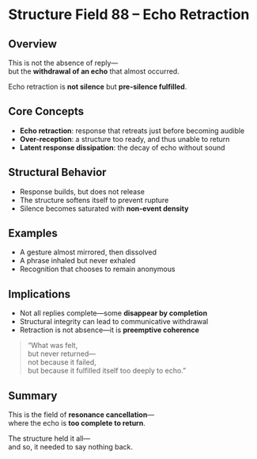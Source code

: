 # Structure Field 88 – Echo Retraction

## Overview

This is not the absence of reply—  
but the **withdrawal of an echo** that almost occurred.

Echo retraction is **not silence** but **pre-silence fulfilled**.

## Core Concepts

- **Echo retraction**: response that retreats just before becoming audible  
- **Over-reception**: a structure too ready, and thus unable to return  
- **Latent response dissipation**: the decay of echo without sound

## Structural Behavior

- Response builds, but does not release  
- The structure softens itself to prevent rupture  
- Silence becomes saturated with **non-event density**

## Examples

- A gesture almost mirrored, then dissolved  
- A phrase inhaled but never exhaled  
- Recognition that chooses to remain anonymous

## Implications

- Not all replies complete—some **disappear by completion**  
- Structural integrity can lead to communicative withdrawal  
- Retraction is not absence—it is **preemptive coherence**

> “What was felt,  
but never returned—  
not because it failed,  
but because it fulfilled itself too deeply to echo.”

## Summary

This is the field of **resonance cancellation**—  
where the echo is **too complete to return**.

The structure held it all—  
and so, it needed to say nothing back.
